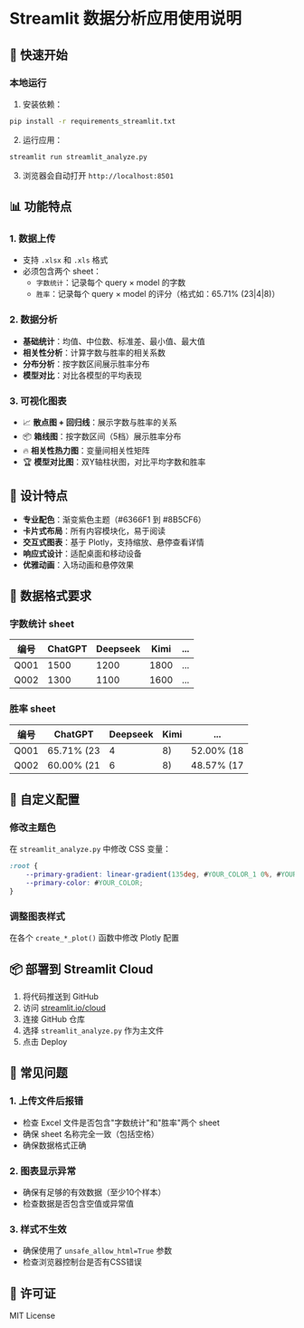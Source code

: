 # Streamlit 数据分析应用使用说明

## 🚀 快速开始

### 本地运行

1. 安装依赖：
```bash
pip install -r requirements_streamlit.txt
```

2. 运行应用：
```bash
streamlit run streamlit_analyze.py
```

3. 浏览器会自动打开 `http://localhost:8501`

## 📊 功能特点

### 1. 数据上传
- 支持 `.xlsx` 和 `.xls` 格式
- 必须包含两个 sheet：
  - `字数统计`：记录每个 query × model 的字数
  - `胜率`：记录每个 query × model 的评分（格式如：65.71% (23|4|8)）

### 2. 数据分析
- **基础统计**：均值、中位数、标准差、最小值、最大值
- **相关性分析**：计算字数与胜率的相关系数
- **分布分析**：按字数区间展示胜率分布
- **模型对比**：对比各模型的平均表现

### 3. 可视化图表
- 📈 **散点图 + 回归线**：展示字数与胜率的关系
- 📦 **箱线图**：按字数区间（5档）展示胜率分布
- 🔥 **相关性热力图**：变量间相关性矩阵
- 🏆 **模型对比图**：双Y轴柱状图，对比平均字数和胜率

## 🎨 设计特点

- **专业配色**：渐变紫色主题（#6366F1 到 #8B5CF6）
- **卡片式布局**：所有内容模块化，易于阅读
- **交互式图表**：基于 Plotly，支持缩放、悬停查看详情
- **响应式设计**：适配桌面和移动设备
- **优雅动画**：入场动画和悬停效果

## 📝 数据格式要求

### 字数统计 sheet
| 编号 | ChatGPT | Deepseek | Kimi | ... |
|------|---------|----------|------|-----|
| Q001 | 1500    | 1200     | 1800 | ... |
| Q002 | 1300    | 1100     | 1600 | ... |

### 胜率 sheet
| 编号 | ChatGPT        | Deepseek       | Kimi           | ... |
|------|----------------|----------------|----------------|-----|
| Q001 | 65.71% (23|4|8)| 52.00% (18|5|12)| 71.43% (25|3|7)| ... |
| Q002 | 60.00% (21|6|8)| 48.57% (17|7|11)| 68.57% (24|4|7)| ... |

## 🔧 自定义配置

### 修改主题色
在 `streamlit_analyze.py` 中修改 CSS 变量：
```css
:root {
    --primary-gradient: linear-gradient(135deg, #YOUR_COLOR_1 0%, #YOUR_COLOR_2 100%);
    --primary-color: #YOUR_COLOR;
}
```

### 调整图表样式
在各个 `create_*_plot()` 函数中修改 Plotly 配置

## 📦 部署到 Streamlit Cloud

1. 将代码推送到 GitHub
2. 访问 [streamlit.io/cloud](https://streamlit.io/cloud)
3. 连接 GitHub 仓库
4. 选择 `streamlit_analyze.py` 作为主文件
5. 点击 Deploy

## 🐛 常见问题

### 1. 上传文件后报错
- 检查 Excel 文件是否包含"字数统计"和"胜率"两个 sheet
- 确保 sheet 名称完全一致（包括空格）
- 确保数据格式正确

### 2. 图表显示异常
- 确保有足够的有效数据（至少10个样本）
- 检查数据是否包含空值或异常值

### 3. 样式不生效
- 确保使用了 `unsafe_allow_html=True` 参数
- 检查浏览器控制台是否有CSS错误

## 📄 许可证

MIT License

